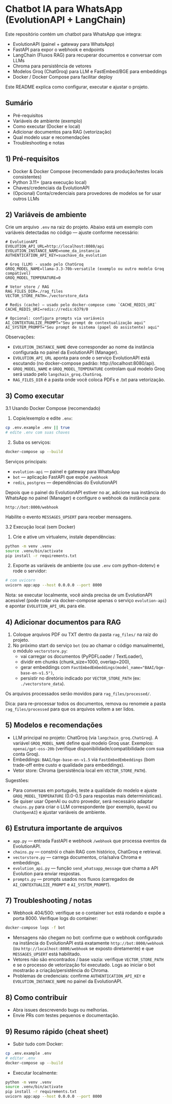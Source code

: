 # Chatbot IA para WhatsApp (EvolutionAPI + LangChain)

Este repositório contém um chatbot para WhatsApp que integra:

- EvolutionAPI (painel + gateway para WhatsApp)
- FastAPI para expor o webhook e endpoints
- LangChain (Fluxos RAG) para recuperar documentos e conversar com LLMs
- Chroma para persistência de vetores
- Modelos Groq (ChatGroq) para LLM e FastEmbed/BGE para embeddings
- Docker / Docker Compose para facilitar deploy

Este README explica como configurar, executar e ajustar o projeto.

## Sumário

- Pré-requisitos
- Variáveis de ambiente (exemplo)
- Como executar (Docker e local)
- Adicionar documentos para RAG (vetorização)
- Qual modelo usar e recomendações
- Troubleshooting e notas

## 1) Pré-requisitos

- Docker & Docker Compose (recomendado para produção/testes locais consistentes)
- Python 3.11+ (para execução local)
- Chaves/credenciais da EvolutionAPI
- (Opcional) Conta/credenciais para provedores de modelos se for usar outros LLMs

## 2) Variáveis de ambiente

Crie um arquivo `.env` na raiz do projeto. Abaixo está um exemplo com variáveis detectadas no código — ajuste conforme necessário:

```
# EvolutionAPI
EVOLUTION_API_URL=http://localhost:8080/api
EVOLUTION_INSTANCE_NAME=nome_da_instancia
AUTHENTICATION_API_KEY=suachave_da_evolution

# Groq (LLM) - usado pelo ChatGroq
GROQ_MODEL_NAME=llama-3.3-70b-versatile (exemplo ou outro modelo Groq compatível)
GROQ_MODEL_TEMPERATURE=0

# Vetor store / RAG
RAG_FILES_DIR=./rag_files
VECTOR_STORE_PATH=./vectorstore_data

# Redis (cache) — usado pelo docker-compose como `CACHE_REDIS_URI`
CACHE_REDIS_URI=redis://redis:6379/0

# Opcional: configura prompts via variáveis
AI_CONTEXTUALIZE_PROMPT="Seu prompt de contextualização aqui"
AI_SYSTEM_PROMPT="Seu prompt de sistema (papel do assistente) aqui"

```

Observações:
- `EVOLUTION_INSTANCE_NAME` deve corresponder ao nome da instância configurada no painel da EvolutionAPI (Manager).
- `EVOLUTION_API_URL` aponta para onde o serviço EvolutionAPI está escutando (no docker-compose padrão: http://localhost:8080/api).
- `GROQ_MODEL_NAME` e `GROQ_MODEL_TEMPERATURE` controlam qual modelo Groq será usado pelo `langchain_groq.ChatGroq`.
- `RAG_FILES_DIR` é a pasta onde você coloca PDFs e .txt para vetorização.

## 3) Como executar

3.1 Usando Docker Compose (recomendado)

1. Copie/exemplo e edite `.env`:

```bash
cp .env.example .env || true
# edite .env com suas chaves
```

2. Suba os serviços:

```bash
docker-compose up --build
```

Serviços principais:
- `evolution-api` — painel e gateway para WhatsApp
- `bot` — aplicação FastAPI que expõe `/webhook`
- `redis`, `postgres` — dependências do EvolutionAPI

Depois que o painel do EvolutionAPI estiver no ar, adicione sua instância do WhatsApp no painel (Manager) e configure o webhook da instância para:

```
http://bot:8000/webhook
```

Habilite o evento `MESSAGES_UPSERT` para receber mensagens.

3.2 Execução local (sem Docker)

1. Crie e ative um virtualenv, instale dependências:

```bash
python -m venv .venv
source .venv/bin/activate
pip install -r requirements.txt
```

2. Exporte as variáveis de ambiente (ou use `.env` com python-dotenv) e rode o servidor:

```bash
# com uvicorn
uvicorn app:app --host 0.0.0.0 --port 8000
```

Nota: se executar localmente, você ainda precisa de um EvolutionAPI acessível (pode rodar via docker-compose apenas o serviço `evolution-api`) e apontar `EVOLUTION_API_URL` para ele.

## 4) Adicionar documentos para RAG

1. Coloque arquivos PDF ou TXT dentro da pasta `rag_files/` na raiz do projeto.
2. No próximo start do serviço `bot` (ou ao chamar o código manualmente), o módulo `vectorstore.py`:
	- vai carregar os documentos (PyPDFLoader / TextLoader),
	- dividir em chunks (chunk_size=1000, overlap=200),
	- gerar embeddings com `FastEmbedEmbeddings(model_name="BAAI/bge-base-en-v1.5")`,
	- persistir no diretório indicado por `VECTOR_STORE_PATH` (ex: `./vectorstore_data`).

Os arquivos processados serão movidos para `rag_files/processed/`.

Dica: para re-processar todos os documentos, remova ou renomeie a pasta `rag_files/processed` para que os arquivos voltem a ser lidos.

## 5) Modelos e recomendações

- LLM principal no projeto: ChatGroq (via `langchain_groq.ChatGroq`). A variável `GROQ_MODEL_NAME` define qual modelo Groq usar. Exemplos: `openai/gpt-oss-20b` (verifique disponibilidade/compatibilidade com sua conta Groq).
- Embeddings: `BAAI/bge-base-en-v1.5` via `FastEmbedEmbeddings` (bom trade-off entre custo e qualidade para embeddings).
- Vetor store: Chroma (persistência local em `VECTOR_STORE_PATH`).

Sugestões:
- Para conversas em português, teste a qualidade do modelo e ajuste `GROQ_MODEL_TEMPERATURE` (0.0-0.5 para respostas mais determinísticas).
- Se quiser usar OpenAI ou outro provedor, será necessário adaptar `chains.py` para criar o LLM correspondente (por exemplo, `OpenAI` ou `ChatOpenAI`) e ajustar variáveis de ambiente.

## 6) Estrutura importante de arquivos

- `app.py` — entrada FastAPI e webhook `/webhook` que processa eventos da EvolutionAPI.
- `chains.py` — constrói o chain RAG com histórico, ChatGroq e retrieval.
- `vectorstore.py` — carrega documentos, cria/salva Chroma e embeddings.
- `evolution_api.py` — função `send_whatsapp_message` que chama a API Evolution para enviar respostas.
- `prompts.py` — prompts usados nos fluxos (carregados de `AI_CONTEXTUALIZE_PROMPT` e `AI_SYSTEM_PROMPT`).

## 7) Troubleshooting / notas

- Webhook 404/500: verifique se o container `bot` está rodando e expõe a porta 8000. Verifique logs do container:

```bash
docker-compose logs -f bot
```

- Mensagens não chegam no bot: confirme que o webhook configurado na instância do EvolutionAPI está exatamente `http://bot:8000/webhook` (ou `http://localhost:8000/webhook` se exposto diretamente) e que `MESSAGES_UPSERT` está habilitado.
- Vetores não são encontrados / base vazia: verifique `VECTOR_STORE_PATH` e se o processo de vetorização foi executado. Logs ao iniciar o bot mostrarão a criação/persistência do Chroma.
- Problemas de credenciais: confirme `AUTHENTICATION_API_KEY` e `EVOLUTION_INSTANCE_NAME` no painel da EvolutionAPI.

## 8) Como contribuir

- Abra issues descrevendo bugs ou melhorias.
- Envie PRs com testes pequenos e documentação.

## 9) Resumo rápido (cheat sheet)

- Subir tudo com Docker:

```bash
cp .env.example .env
# editar .env
docker-compose up --build
```

- Executar localmente:

```bash
python -m venv .venv
source .venv/bin/activate
pip install -r requirements.txt
uvicorn app:app --host 0.0.0.0 --port 8000
```


